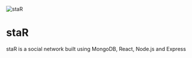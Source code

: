 ![staR](https://i.imgur.com/S2Fiv0z.jpg)


# staR

staR is a social network built using MongoDB, React, Node.js and Express
